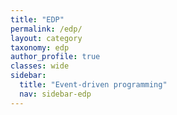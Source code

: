 ```yaml
---
title: "EDP"
permalink: /edp/
layout: category
taxonomy: edp
author_profile: true
classes: wide
sidebar:
  title: "Event-driven programming"
  nav: sidebar-edp
---
```

